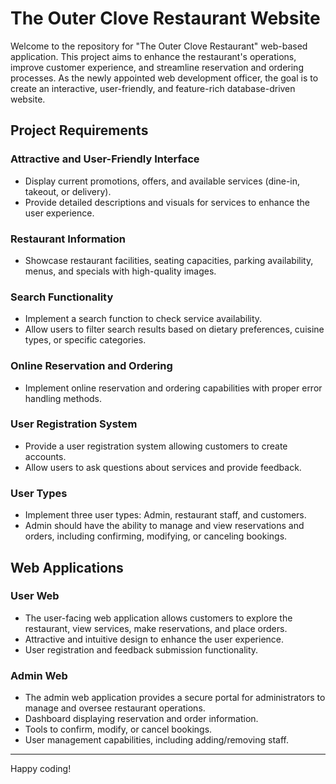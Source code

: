 # The Outer Clove Restaurant Website

Welcome to the repository for "The Outer Clove Restaurant" web-based application. This project aims to enhance the restaurant's operations, improve customer experience, and streamline reservation and ordering processes. As the newly appointed web development officer, the goal is to create an interactive, user-friendly, and feature-rich database-driven website.

## Project Requirements

### Attractive and User-Friendly Interface
- Display current promotions, offers, and available services (dine-in, takeout, or delivery).
- Provide detailed descriptions and visuals for services to enhance the user experience.

### Restaurant Information
- Showcase restaurant facilities, seating capacities, parking availability, menus, and specials with high-quality images.

### Search Functionality
- Implement a search function to check service availability.
- Allow users to filter search results based on dietary preferences, cuisine types, or specific categories.

### Online Reservation and Ordering
- Implement online reservation and ordering capabilities with proper error handling methods.

### User Registration System
- Provide a user registration system allowing customers to create accounts.
- Allow users to ask questions about services and provide feedback.

### User Types
- Implement three user types: Admin, restaurant staff, and customers.
- Admin should have the ability to manage and view reservations and orders, including confirming, modifying, or canceling bookings.

## Web Applications

### User Web
- The user-facing web application allows customers to explore the restaurant, view services, make reservations, and place orders.
- Attractive and intuitive design to enhance the user experience.
- User registration and feedback submission functionality.

### Admin Web
- The admin web application provides a secure portal for administrators to manage and oversee restaurant operations.
- Dashboard displaying reservation and order information.
- Tools to confirm, modify, or cancel bookings.
- User management capabilities, including adding/removing staff.




---

Happy coding!
